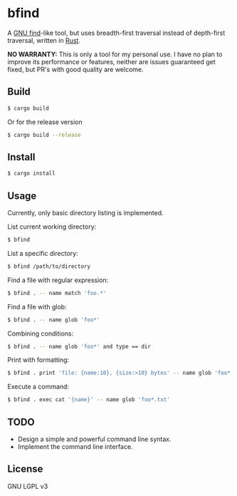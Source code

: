 # bfind

A [GNU find](https://www.gnu.org/software/findutils/)-like tool, but uses breadth-first traversal instead of depth-first traversal, written in [Rust](https://www.rust-lang.org/).

**NO WARRANTY:** This is only a tool for my personal use. I have no plan to improve its performance or features, neither are issues guaranteed get fixed, but PR's with good quality are welcome.

## Build

```sh
$ cargo build
```

Or for the release version

```sh
$ cargo build --release
```

## Install

```sh
$ cargo install
```

## Usage

Currently, only basic directory listing is implemented.

List current working directory:

```sh
$ bfind
```

List a specific directory:

```sh
$ bfind /path/to/directory
```

Find a file with regular expression:

```sh
$ bfind . -- name match 'foo.*'
```

Find a file with glob:

```sh
$ bfind . -- name glob 'foo*'
```

Combining conditions:

```sh
$ bfind . -- name glob 'foo*' and type == dir
```

Print with formatting:

```sh
$ bfind . print 'file: {name:10}, {size:>10} bytes' -- name glob 'foo*' and size gt 1MiB
```

Execute a command:

```sh
$ bfind . exec cat '{name}' -- name glob 'foo*.txt'
```

## TODO

- Design a simple and powerful command line syntax.
- Implement the command line interface.

## License

GNU LGPL v3
